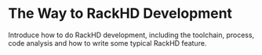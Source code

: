 # The Way to RackHD Development

Introduce how to do RackHD development, including the toolchain, process, code analysis and how to write some  typical RackHD feature. 


